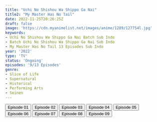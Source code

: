 ```yaml
---
title: "Uchi No Shishou Wa Shippo Ga Nai"
title2: "My Master Has No Tail"
date: 2022-11-25T20:26:25Z
draft: false
image: 'https://cdn.myanimelist.net/images/anime/1289/127754l.jpg'
keywords:
- Uchi No Shishou Wa Shippo Ga Nai Batch Sub Indo
- Batch Uchi No Shishou Wa Shippo Ga Nai Sub Indo
- My Master Has No Tail 13 Episodes Sub Indo
year: '2022'
type: 'TV'
status: 'Ongoing'
episodes: '9/13 Episodes'
genre:
- Slice of Life
- Supernatural
- Historical
- Performing Arts
- Seinen
---
```


<div class="d-g gg-5 gtc-r ai-c">
<button onclick="window.open('?arc=j4gE9FnikL_20221001/1/MP4/Kuramanime-MTNOTL-01-480p-BGlobal','_blank')">Episode 01</button>
<button onclick="window.open('?arc=faOJo5zGZG_20221008/2/MP4/Kuramanime-MTNOTL-02-480p-BGlobal','_blank')">Episode 02</button>
<button onclick="window.open('?arc=vxdKRix8e4_20221015/3/MP4/Kuramanime-MTNOTL-03-480p-BGlobal','_blank')">Episode 03</button>
<button onclick="window.open('?arc=QghRDaRj7B_20221022/4/MP4/Kuramanime-MTNOTL-04-480p-BGlobal','_blank')">Episode 04</button>
<button onclick="window.open('?arc=ZWEFW91LrJ_20221029/5/MP4/Kuramanime-MTNOTL-05-480p-BGlobal','_blank')">Episode 05</button>
<button onclick="window.open('?arc=GXYyuMZZ05_20221104/6/MP4/Kuramanime-MTNOTL-06-480p-BGlobal','_blank')">Episode 06</button>
<button onclick="window.open('?arc=h7MDwhVxVX_20221112/7/MP4/Kuramanime-MTNOTL-07-480p-BGlobal','_blank')">Episode 07</button>
<button onclick="window.open('?arc=d44knrwWg1_20221119/8/MP4/Kuramanime-MTNOTL-08-480p-BGlobal','_blank')">Episode 08</button>
<button onclick="window.open('?arc=yOtyVpTdv1_20221126/9/MP4/Kuramanime-MTNOTL-09-480p-BGlobal','_blank')">Episode 09</button>
</div>